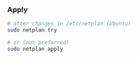 ### Apply

```bash
# after changes in /etc/netplan (Ubuntu)
sudo netplan try

# or (not preferred)
sudo netplan apply
```